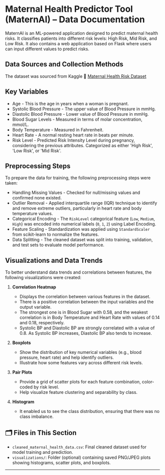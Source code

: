 # Maternal Health Predictor Tool (MaternAI) – Data Documentation

MaternAI is an ML-powered application designed to predict maternal health risks. It classifies patients into different risk levels: High Risk, Mid Risk, and Low Risk. It also contains a web application based on Flask where users can input different values to predict risks.

## Data Sources and Collection Methods  

The dataset was sourced from Kaggle
🔗 [Maternal Health Risk Dataset](https://www.kaggle.com/datasets/csafrit2/maternal-health-risk-data/data)  

## Key Variables
- Age - This is the age in years when a woman is pregnant.
- Systolic Blood Pressure - The upper value of Blood Pressure in mmHg.
- Diastolic Blood Pressure - Lower value of Blood Pressure in mmHg.
- Blood Sugar Levels - Measured in terms of molar concentration, mmol/L.
- Body Temperature - Measured in Fahrenheit.
- Heart Rate - A normal resting heart rate in beats per minute.
- Risk Level - Predicted Risk Intensity Level during pregnancy, considering the previous attributes. Categorized as either 'High Risk', 'Low Risk', or 'Mid Risk'.

## Preprocessing Steps  
To prepare the data for training, the following preprocessing steps were taken:

- Handling Missing Values - Checked for null/missing values and confirmed none existed.  
- Outlier Removal - Applied interquartile range (IQR) technique to identify and remove extreme outliers, particularly in heart rate and body temperature values.  
- Categorical Encoding - The `RiskLevel` categorical feature (`Low`, `Medium`, `High`) was encoded into numerical labels (`0`, `1`, `2`) using Label Encoding.  
- Feature Scaling - Standardization was applied using `StandardScaler` from scikit-learn to normalize the features.  
- Data Splitting - The cleaned dataset was split into training, validation, and test sets to evaluate model performance.  

## Visualizations and Data Trends  

To better understand data trends and correlations between features, the following visualizations were created:

1. **Correlation Heatmap**
   - Displays the correlation between various features in the dataset.
   - There is a positive correlation between the input variables and the output variable.
   - The strongest one is in Blood Sugar with 0.58, and the weakest correlation is in Body Temperature and Heart Rate with values of 0.14 and 0.18, respectively.
   - Systolic BP and Diastolic BP are strongly correlated with a value of 0.8. As Systolic BP increases, Diastolic BP also tends to increase.

3. **Boxplots**  
   - Show the distribution of key numerical variables (e.g., blood pressure, heart rate) and help identify outliers.  
   - Illustrate how some features vary across different risk levels.

4. **Pair Plots**  
   - Provide a grid of scatter plots for each feature combination, color-coded by risk level.  
   - Help visualize feature clustering and separability by class.

5. **Histogram**
   - It enabled us to see the class distribution, ensuring that there was no class imbalance.
     
## 🗂 Files in This Section  

- `cleaned_maternal_health_data.csv`: Final cleaned dataset used for model training and prediction.  
- `visualizations/`: Folder (optional) containing saved PNG/JPEG plots showing histograms, scatter plots, and boxplots.  

---
